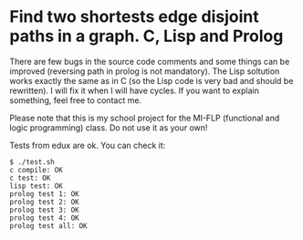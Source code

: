 Find two shortests edge disjoint paths in a graph. C, Lisp and Prolog
=====================================================================

There are few bugs in the source code comments and some things can be improved (reversing path in prolog is not mandatory).
The Lisp soltution works exactly the same as in C (so the Lisp code is very bad and should be rewritten).
I will fix it when I will have cycles. If you want to explain something, feel free to contact me.

Please note that this is my school project for the MI-FLP (functional and logic programming) class.
Do not use it as your own!

Tests from edux are ok. You can check it:

	$ ./test.sh 
	c compile: OK
	c test: OK
	lisp test: OK
	prolog test 1: OK
	prolog test 2: OK
	prolog test 3: OK
	prolog test 4: OK
	prolog test all: OK

